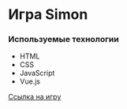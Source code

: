 # Игра Simon

### Используемые технологии

* HTML
* CSS
* JavaScript
* Vue.js

[Ссылка на игру](https://dayonizeus.github.io/simon/)
